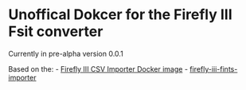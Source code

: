 # Unoffical Dokcer for the Firefly III Fsit converter

Currently in pre-alpha version 0.0.1

Based on the:
	- [Firefly III CSV Importer Docker image](https://github.com/firefly-iii/csv-importer-docker)
	- [firefly-iii-fints-importer](https://github.com/bnw/firefly-iii-fints-importer)
	

